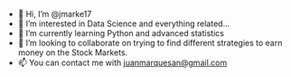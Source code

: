 - 👋 Hi, I’m @jmarke17
- 👀 I’m interested in Data Science and everything related...
- 🌱 I’m currently learning Python and advanced statistics
- 💞️ I’m looking to collaborate on trying to find different strategies to earn money on the Stock Markets.
- 📫 You can contact me with juanmarquesan@gmail.com

<!---
jmarke17/jmarke17 is a ✨ special ✨ repository because its `README.md` (this file) appears on your GitHub profile.
You can click the Preview link to take a look at your changes.
--->
